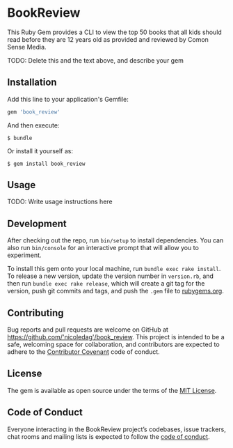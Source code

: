 # BookReview


This Ruby Gem provides a CLI to view the top 50 books that all kids should read before they are 12 years old as provided and reviewed by Comon Sense Media.

TODO: Delete this and the text above, and describe your gem

## Installation

Add this line to your application's Gemfile:

```ruby
gem 'book_review'
```

And then execute:

    $ bundle

Or install it yourself as:

    $ gem install book_review

## Usage

TODO: Write usage instructions here

## Development

After checking out the repo, run `bin/setup` to install dependencies. You can also run `bin/console` for an interactive prompt that will allow you to experiment.

To install this gem onto your local machine, run `bundle exec rake install`. To release a new version, update the version number in `version.rb`, and then run `bundle exec rake release`, which will create a git tag for the version, push git commits and tags, and push the `.gem` file to [rubygems.org](https://rubygems.org).

## Contributing

Bug reports and pull requests are welcome on GitHub at https://github.com/'nicoledag'/book_review. This project is intended to be a safe, welcoming space for collaboration, and contributors are expected to adhere to the [Contributor Covenant](http://contributor-covenant.org) code of conduct.

## License

The gem is available as open source under the terms of the [MIT License](https://opensource.org/licenses/MIT).

## Code of Conduct

Everyone interacting in the BookReview project’s codebases, issue trackers, chat rooms and mailing lists is expected to follow the [code of conduct](https://github.com/'nicoledag'/book_review/blob/master/CODE_OF_CONDUCT.md).

